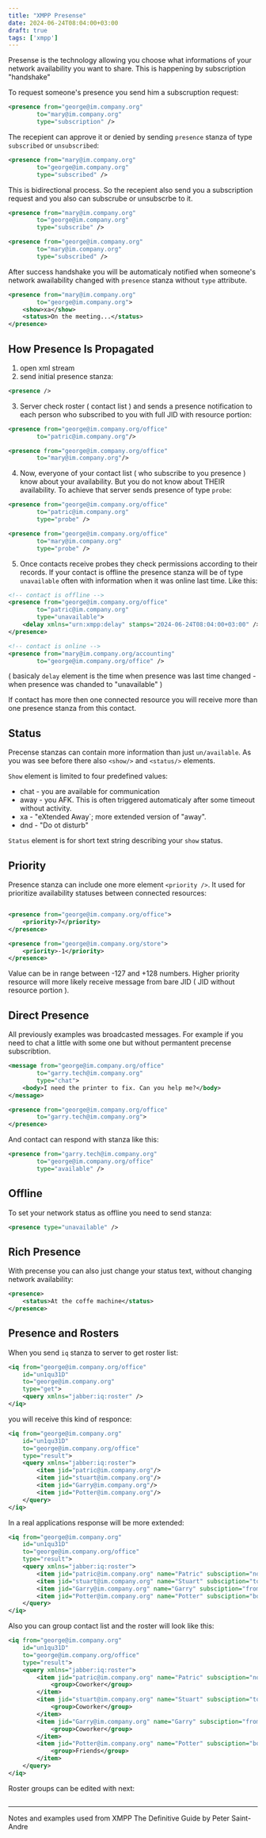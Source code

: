 ```yaml
---
title: "XMPP Presense"
date: 2024-06-24T08:04:00+03:00
draft: true
tags: ['xmpp']
---
```



Presense is the technology allowing you choose what informations of your network
availability you want to share. This is happening by subscription "handshake"

To request someone's presence you send him a subscruption request:

```xml
<presence from="george@im.company.org"
        to="mary@im.company.org"
        type="subscription" />
```
The recepient can approve it or denied by sending `presence` stanza of type 
`subscribed` or `unsubscribed`:

```xml
<presence from="mary@im.company.org"
        to="george@im.company.org"
        type="subscribed" />
```

This is bidirectional process. So the recepient also send you a subscription
request and you also can subscrube or unsubscrbe to it.

```xml
<presence from="mary@im.company.org"
        to="george@im.company.org"
        type="subscribe" />

<presence from="george@im.company.org"
        to="mary@im.company.org"
        type="subscribed" />
```

After success handshake you will be automaticaly notified when someone's network
awailability changed with `presence` stanza without `type` attribute.

```xml
<presence from="mary@im.company.org"
        to="george@im.company.org">
    <show>xa</show>
    <status>On the meeting...</status>
</presence>
```

## How Presence Is Propagated

1) open xml stream
2) send initial presence stanza:

```xml
<presence />
```

3) Server check roster ( contact list ) and sends a presence notification to 
each person who subscribed to you with full JID with resource portion:

```xml
<presence from="george@im.company.org/office"
        to="patric@im.company.org"/>

<presence from="george@im.company.org/office"
        to="mary@im.company.org"/>
```

4) Now, everyone of your contact list ( who subscribe to you presence ) know 
about your availability. But you do not know about THEIR availability. To 
achieve that server sends presence of type `probe`:

```xml
<presence from="george@im.company.org/office"
        to="patric@im.company.org"
        type="probe" />

<presence from="george@im.company.org/office"
        to="mary@im.company.org"
        type="probe" />
```

5) Once contacts receive probes they check permissions according to their 
records. If your contact is offline the presence stanza will be of type
`unavailable` often with information when it was online last time. Like this:

```xml
<!-- contact is offline -->
<presence from="george@im.company.org/office"
        to="patric@im.company.org"
        type="unavailable">
    <delay xmlns="urn:xmpp:delay" stamps="2024-06-24T08:04:00+03:00" />
</presence>

<!-- contact is online -->
<presence from="mary@im.company.org/accounting"
        to="george@im.company.org/office" />
```

( basicaly `delay` element is the time when presence was last time changed - 
when presence was chanded to "unavailable" )

If contact has more then one connected resource you will receive more than one 
presence stanza from this contact.

## Status

Precense stanzas can contain more information than just `un/available`. As you 
was see before there also `<show/>` and `<status/>` elements.

`Show` element is limited to four predefined values:
- chat - you are available for communication
- away - you AFK. This is often triggered automaticaly after some timeout without
activity.
- xa - "eXtended Away`; more extended version of "away".
- dnd - "Do ot disturb"

`Status` element is for short text string describing your `show` status.

## Priority

Presence stanza can include one more element `<priority />`. It used for prioritize
availability statuses between connected resources:

```xml

<presence from="george@im.company.org/office">
    <priority>7</priority>
</presence>

<presence from="george@im.company.org/store">
    <priority>-1</priority>
</presence>
```

Value can be in range between -127 and +128 numbers. Higher priority resource
will more likely receive message from bare JID ( JID without resource portion ).

## Direct Presence

All previously examples was broadcasted messages. For example if you need to 
chat a little with some one but without permantent precense subscribtion.

```xml
<message from="george@im.company.org/office"
        to="garry.tech@im.company.org"
        type="chat">
    <body>I need the printer to fix. Can you help me?</body>
</message>

<presence from="george@im.company.org/office"
        to="garry.tech@im.company.org">
</presence>
```

And contact can respond with stanza like this:

```xml
<presence from="garry.tech@im.company.org"
        to="george@im.company.org/office"
        type="available" />
```

## Offline

To set your network status as offline you need to send stanza:

```xml
<presence type="unavailable" />
```

## Rich Presence

With precense you can also just change your status text, without changing 
network availability:

```xml
<presence>
    <status>At the coffe machine</status>
</presence>
```

## Presence and Rosters

When you send `iq` stanza to server to get roster list:

```xml
<iq from="george@im.company.org/office"
    id="un1qu31D"
    to="george@im.company.org"
    type="get">
    <query xmlns="jabber:iq:roster" />
</iq>
```

you will receive this kind of responce:

```xml
<iq from="george@im.company.org"
    id="un1qu31D"
    to="george@im.company.org/office"
    type="result">
    <query xmlns="jabber:iq:roster">
        <item jid="patric@im.company.org"/>
        <item jid="stuart@im.company.org"/>
        <item jid="Garry@im.company.org"/>
        <item jid="Potter@im.company.org"/>
    </query>
</iq>
```

In a real applications response will be more extended:


```xml
<iq from="george@im.company.org"
    id="un1qu31D"
    to="george@im.company.org/office"
    type="result">
    <query xmlns="jabber:iq:roster">
        <item jid="patric@im.company.org" name="Patric" subsciption="none" />
        <item jid="stuart@im.company.org" name="Stuart" subsciption="to" />
        <item jid="Garry@im.company.org" name="Garry" subsciption="from" />
        <item jid="Potter@im.company.org" name="Potter" subsciption="both" />
    </query>
</iq>
```

Also you can group contact list and the roster will look like this:


```xml
<iq from="george@im.company.org"
    id="un1qu31D"
    to="george@im.company.org/office"
    type="result">
    <query xmlns="jabber:iq:roster">
        <item jid="patric@im.company.org" name="Patric" subsciption="none">
            <group>Coworker</group>
        </item>
        <item jid="stuart@im.company.org" name="Stuart" subsciption="to">
            <group>Coworker</group>
        </item>
        <item jid="Garry@im.company.org" name="Garry" subsciption="from">
            <group>Coworker</group>
        </item>
        <item jid="Potter@im.company.org" name="Potter" subsciption="both">
            <group>Friends</group>
        </item>
    </query>
</iq>
```

Roster groups can be edited with next:

```xml

```

---

Notes and examples used from XMPP The Definitive Guide by Peter Saint-Andre


